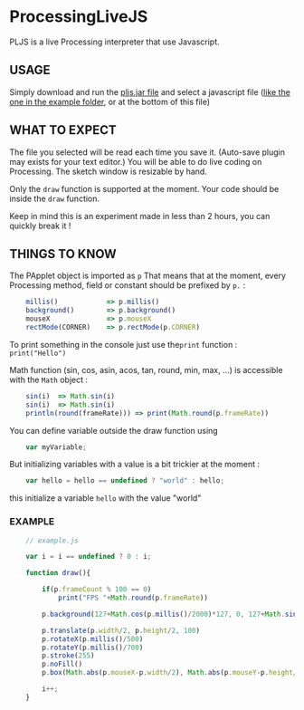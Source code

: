 # ProcessingLiveJS

PLJS is a live Processing interpreter that use Javascript.

## USAGE

Simply download and run the [pljs.jar file](https://github.com/procsynth/ProcessingLiveJS/raw/master/dist/pljs.jar) and select a javascript file ([like the one in the example folder](https://raw.githubusercontent.com/procsynth/ProcessingLiveJS/master/examples/example.js), or at the bottom of this file)

## WHAT TO EXPECT

The file you selected will be read each time you save it. (Auto-save plugin may exists for your text editor.)
You will be able to do live coding on Processing.
The sketch window is resizable by hand.

Only the `draw` function is supported at the moment. Your code should be inside the `draw` function.

Keep in mind this is an experiment made in less than 2 hours, you can quickly break it !

## THINGS TO KNOW

The PApplet object is imported as `p` That means that at the moment, every Processing method, field or constant should be 
prefixed by `p.` :
```javascript
	millis() 			=> p.millis()
	background() 		=> p.background()
	mouseX 				=> p.mouseX
	rectMode(CORNER) 	=> p.rectMode(p.CORNER) 
```
To print something in the console just use the`print` function : `print("Hello")`

Math function (sin, cos, asin, acos, tan, round, min, max, ...) is accessible with the `Math` object : 
```javascript
	sin(i)	=> Math.sin(i)
	sin(i)	=> Math.sin(i)
	println(round(frameRate))) => print(Math.round(p.frameRate))
```
You can define variable outside the draw function using
```javascript
	var myVariable;
```
But initializing variables with a value is a bit trickier at the moment :
```javascript
	var hello = hello == undefined ? "world" : hello;
```
this initialize a variable `hello` with the value "world"

### EXAMPLE

```javascript
	// example.js

	var i = i == undefined ? 0 : i;

	function draw(){

		if(p.frameCount % 100 == 0)
			print("FPS "+Math.round(p.frameRate))

		p.background(127+Math.cos(p.millis()/2000)*127, 0, 127+Math.sin(p.millis()/2000)*127)

		p.translate(p.width/2, p.height/2, 100)
		p.rotateX(p.millis()/500)
		p.rotateY(p.millis()/700)
		p.stroke(255)
		p.noFill()
		p.box(Math.abs(p.mouseX-p.width/2), Math.abs(p.mouseY-p.height/2), Math.sin(i/20)*300)

		i++;
	}
```
